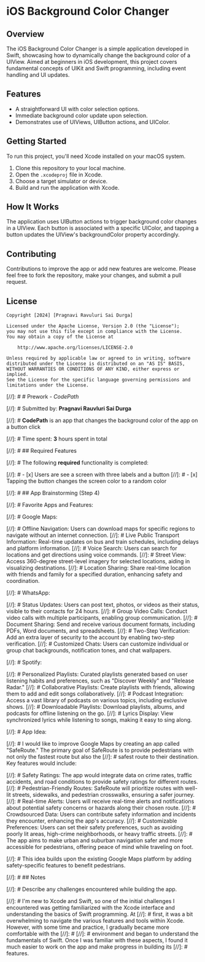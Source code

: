 # iOS Background Color Changer

## Overview
The iOS Background Color Changer is a simple application developed in Swift, showcasing how to dynamically change the background color of a UIView. Aimed at beginners in iOS development, this project covers fundamental concepts of UIKit and Swift programming, including event handling and UI updates.

## Features
- A straightforward UI with color selection options.
- Immediate background color update upon selection.
- Demonstrates use of UIViews, UIButton actions, and UIColor.

## Getting Started
To run this project, you'll need Xcode installed on your macOS system.

1. Clone this repository to your local machine.
2. Open the `.xcodeproj` file in Xcode.
3. Choose a target simulator or device.
4. Build and run the application with Xcode.

## How It Works
The application uses UIButton actions to trigger background color changes in a UIView. Each button is associated with a specific UIColor, and tapping a button updates the UIView's backgroundColor property accordingly.

## Contributing
Contributions to improve the app or add new features are welcome. Please feel free to fork the repository, make your changes, and submit a pull request.

## License

    Copyright [2024] [Pragnavi Ravuluri Sai Durga]

    Licensed under the Apache License, Version 2.0 (the "License");
    you may not use this file except in compliance with the License.
    You may obtain a copy of the License at

        http://www.apache.org/licenses/LICENSE-2.0

    Unless required by applicable law or agreed to in writing, software
    distributed under the License is distributed on an "AS IS" BASIS,
    WITHOUT WARRANTIES OR CONDITIONS OF ANY KIND, either express or implied.
    See the License for the specific language governing permissions and
    limitations under the License.


[//]: #  # Prework - *CodePath*

[//]: # Submitted by: **Pragnavi Rauvluri Sai Durga**

[//]: # **CodePath** is an app that changes the background color of the app on a button click

[//]: # Time spent: **3** hours spent in total

[//]: # ## Required Features

[//]: # The following **required** functionality is completed:

[//]: # - [x] Users are see a screen with three labels and a button
[//]: # - [x] Tapping the button changes the screen color to a random color

[//]: # ## App Brainstorming (Step 4)

[//]: # Favorite Apps and Features:

[//]: # Google Maps:

[//]: # Offline Navigation: Users can download maps for specific regions to navigate without an internet connection.
[//]: # Live Public Transport Information: Real-time updates on bus and train schedules, including delays and platform information.
[//]: # Voice Search: Users can search for locations and get directions using voice commands.
[//]: # Street View: Access 360-degree street-level imagery for selected locations, aiding in visualizing destinations.
[//]: # Location Sharing: Share real-time location with friends and family for a specified duration, enhancing safety and coordination.

[//]: # WhatsApp:

[//]: # Status Updates: Users can post text, photos, or videos as their status, visible to their contacts for 24 hours.
[//]: # Group Video Calls: Conduct video calls with multiple participants, enabling group communication.
[//]: # Document Sharing: Send and receive various document formats, including PDFs, Word documents, and spreadsheets.
[//]: # Two-Step Verification: Add an extra layer of security to the account by enabling two-step verification.
[//]: # Customized Chats: Users can customize individual or group chat backgrounds, notification tones, and chat wallpapers.

[//]: # Spotify:

[//]: # Personalized Playlists: Curated playlists generated based on user listening habits and preferences, such as "Discover Weekly" and "Release Radar."
[//]: # Collaborative Playlists: Create playlists with friends, allowing them to add and edit songs collaboratively.
[//]: # Podcast Integration: Access a vast library of podcasts on various topics, including exclusive shows.
[//]: # Downloadable Playlists: Download playlists, albums, and podcasts for offline listening on the go.
[//]: # Lyrics Display: View synchronized lyrics while listening to songs, making it easy to sing along.

[//]: # App Idea:

[//]: # I would like to improve Google Maps by creating an app called "SafeRoute." The primary goal of SafeRoute is to provide pedestrians with not only the fastest route but also the [//]: # safest route to their destination. Key features would include:

[//]: # Safety Ratings: The app would integrate data on crime rates, traffic accidents, and road conditions to provide safety ratings for different routes.
[//]: # Pedestrian-Friendly Routes: SafeRoute will prioritize routes with well-lit streets, sidewalks, and pedestrian crosswalks, ensuring a safer journey.
[//]: # Real-time Alerts: Users will receive real-time alerts and notifications about potential safety concerns or hazards along their chosen route.
[//]: # Crowdsourced Data: Users can contribute safety information and incidents they encounter, enhancing the app's accuracy.
[//]: # Customizable Preferences: Users can set their safety preferences, such as avoiding poorly lit areas, high-crime neighborhoods, or heavy traffic streets.
[//]: # The app aims to make urban and suburban navigation safer and more accessible for pedestrians, offering peace of mind while traveling on foot.

[//]: # This idea builds upon the existing Google Maps platform by adding safety-specific features to benefit pedestrians.

[//]: # ## Notes

[//]: # Describe any challenges encountered while building the app.

[//]: # I'm new to Xcode and Swift, so one of the initial challenges I encountered was getting familiarized with the Xcode interface and understanding the basics of Swift programming. At [//]: # first, it was a bit overwhelming to navigate the various features and tools within Xcode. However, with some time and practice, I gradually became more comfortable with the [//]: # [//]: # environment and began to understand the fundamentals of Swift. Once I was familiar with these aspects, I found it much easier to work on the app and make progress in building its [//]: # features.
